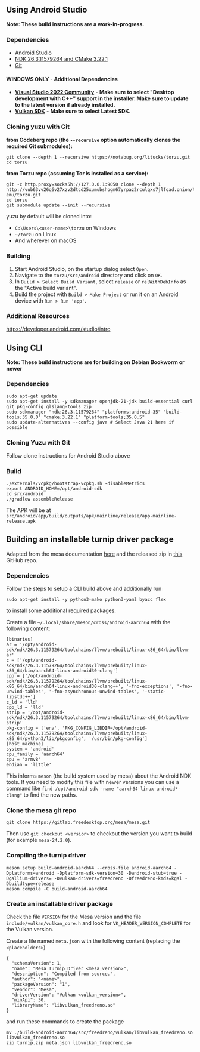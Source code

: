 ## Using Android Studio

**Note: These build instructions are a work-in-progress.**

### Dependencies
* [Android Studio](https://developer.android.com/studio)
* [NDK 26.3.11579264 and CMake 3.22.1](https://developer.android.com/studio/projects/install-ndk#default-version)
* [Git](https://git-scm.com/download)

#### WINDOWS ONLY - Additional Dependencies
  * **[Visual Studio 2022 Community](https://visualstudio.microsoft.com/downloads/)** - **Make sure to select "Desktop development with C++" support in the installer. Make sure to update to the latest version if already installed.**
  * **[Vulkan SDK](https://vulkan.lunarg.com/sdk/home#windows)** - **Make sure to select Latest SDK.**

### Cloning yuzu with Git
**from Codeberg repo (the `--recursive` option automatically clones the required Git submodules):**
```
git clone --depth 1 --recursive https://notabug.org/litucks/torzu.git
cd torzu
```
**from Torzu repo (assuming Tor is installed as a service):**
```
git -c http.proxy=socks5h://127.0.0.1:9050 clone --depth 1 http://vub63vv26q6v27xzv2dtcd25xumubshogm67yrpaz2rculqxs7jlfqad.onion/torzu-emu/torzu.git
cd torzu
git submodule update --init --recursive
```
yuzu by default will be cloned into:
* `C:\Users\<user-name>\torzu` on Windows
* `~/torzu` on Linux
* And wherever on macOS

### Building
1. Start Android Studio, on the startup dialog select `Open`.
2. Navigate to the `torzu/src/android` directory and click on `OK`.
3. In `Build > Select Build Variant`, select `release` or `relWithDebInfo` as the "Active build variant".
4. Build the project with `Build > Make Project` or run it on an Android device with `Run > Run 'app'`.

### Additional Resources
https://developer.android.com/studio/intro

## Using CLI

**Note: These build instructions are for building on Debian Bookworm or newer**

### Dependencies
```
sudo apt-get update
sudo apt-get install -y sdkmanager openjdk-21-jdk build-essential curl git pkg-config glslang-tools zip
sudo sdkmanager "ndk;26.3.11579264" "platforms;android-35" "build-tools;35.0.0" "cmake;3.22.1" "platform-tools;35.0.5"
sudo update-alternatives --config java # Select Java 21 here if possible
```

### Cloning Yuzu with Git
Follow clone instructions for Android Studio above

### Build
```
./externals/vcpkg/bootstrap-vcpkg.sh -disableMetrics
export ANDROID_HOME=/opt/android-sdk
cd src/android
./gradlew assembleRelease
```

The APK will be at `src/android/app/build/outputs/apk/mainline/release/app-mainline-release.apk`

## Building an installable turnip driver package

Adapted from the mesa documentation [here](https://docs.mesa3d.org/android.html#building-using-the-android-ndk) and the released zip in [this](https://github.com/K11MCH1/AdrenoToolsDrivers) GitHub repo.

### Dependencies

Follow the steps to setup a CLI build above and additionally run
```
sudo apt-get install -y python3-mako python3-yaml byacc flex
```
to install some additional required packages.

Create a file `~/.local/share/meson/cross/android-aarch64` with the following content:
```
[binaries]
ar = '/opt/android-sdk/ndk/26.3.11579264/toolchains/llvm/prebuilt/linux-x86_64/bin/llvm-ar'
c = ['/opt/android-sdk/ndk/26.3.11579264/toolchains/llvm/prebuilt/linux-x86_64/bin/aarch64-linux-android30-clang']
cpp = ['/opt/android-sdk/ndk/26.3.11579264/toolchains/llvm/prebuilt/linux-x86_64/bin/aarch64-linux-android30-clang++', '-fno-exceptions', '-fno-unwind-tables', '-fno-asynchronous-unwind-tables', '-static-libstdc++']
c_ld = 'lld'
cpp_ld = 'lld'
strip = '/opt/android-sdk/ndk/26.3.11579264/toolchains/llvm/prebuilt/linux-x86_64/bin/llvm-strip'
pkg-config = ['env', 'PKG_CONFIG_LIBDIR=/opt/android-sdk/ndk/26.3.11579264/toolchains/llvm/prebuilt/linux-x86_64/python3/lib/pkgconfig', '/usr/bin/pkg-config']
[host_machine]
system = 'android'
cpu_family = 'aarch64'
cpu = 'armv8'
endian = 'little'
```
This informs `meson` (the build system used by mesa) about the Android NDK tools.
If you need to modify this file with newer versions you can use a command like `find /opt/android-sdk -name "aarch64-linux-android*-clang"` to find the new paths.

### Clone the mesa git repo
```
git clone https://gitlab.freedesktop.org/mesa/mesa.git
```
Then use `git checkout <version>` to checkout the version you want to build (for example `mesa-24.2.0`).

### Compiling the turnip driver
```
meson setup build-android-aarch64 --cross-file android-aarch64 -Dplatforms=android -Dplatform-sdk-version=30 -Dandroid-stub=true -Dgallium-drivers= -Dvulkan-drivers=freedreno -Dfreedreno-kmds=kgsl -Dbuildtype=release
meson compile -C build-android-aarch64
```

### Create an installable driver package
Check the file `VERSION` for the Mesa version and the file `include/vulkan/vulkan_core.h` and look for `VK_HEADER_VERSION_COMPLETE` for the Vulkan version.

Create a file named `meta.json` with the following content (replacing the `<placeholders>`)
```
{
  "schemaVersion": 1,
  "name": "Mesa Turnip Driver <mesa_version>",
  "description": "Compiled from source.",
  "author": "<name>",
  "packageVersion": "1",
  "vendor": "Mesa",
  "driverVersion": "Vulkan <vulkan_version>",
  "minApi": 30,
  "libraryName": "libvulkan_freedreno.so"
}
```
and run these commands to create the package
```
mv ./build-android-aarch64/src/freedreno/vulkan/libvulkan_freedreno.so libvulkan_freedreno.so
zip turnip.zip meta.json libvulkan_freedreno.so
```
